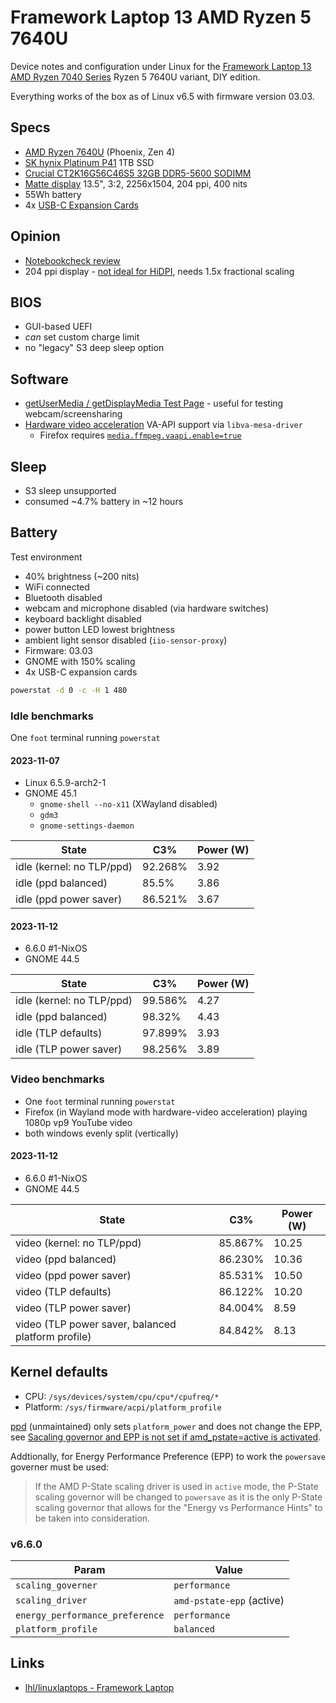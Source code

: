 # Framework Laptop 13 AMD Ryzen 5 7640U

Device notes and configuration under Linux for the [Framework Laptop 13 AMD Ryzen 7040 Series](https://frame.work/gb/en/products/laptop-diy-13-gen-amd?tab=overview) Ryzen 5 7640U variant, DIY edition.

Everything works of the box as of Linux v6.5 with firmware version 03.03.

## Specs

- [AMD Ryzen 7640U](https://www.amd.com/en/product/13196) (Phoenix, Zen 4)
- [SK hynix Platinum P41](https://ssd.skhynix.com/platinum_p41/) 1TB SSD
- [Crucial CT2K16G56C46S5 32GB DDR5-5600 SODIMM](https://uk.crucial.com/memory/DDR5/CT2K16G56C46S5)
- [Matte display](https://frame.work/gb/en/products/display-kit?v=FRANGX0001) 13.5", 3:2, 2256x1504, 204 ppi, 400 nits
- 55Wh battery
- 4x [USB-C Expansion Cards](https://frame.work/gb/en/products/usb-c-expansion-card)

## Opinion

- [Notebookcheck review](https://www.notebookcheck.net/Framework-Laptop-13-5-Ryzen-7-7840U-review-So-much-better-than-the-Intel-version.756613.0.html)
- 204 ppi display - [not ideal for HiDPI](https://github.com/cassidyjames/dippi/blob/1f5c8a7c80b0a81fc9e9313496dd72530a599dda/dpi.md#dpi-calculationsranges), needs 1.5x fractional scaling

## BIOS

- GUI-based UEFI
- _can_ set custom charge limit
- no "legacy" S3 deep sleep option

## Software

- [getUserMedia / getDisplayMedia Test Page](https://mozilla.github.io/webrtc-landing/gum_test.html) - useful for testing webcam/screensharing
- [Hardware video acceleration](https://wiki.archlinux.org/title/Hardware_video_acceleration) VA-API support via `libva-mesa-driver`
  - Firefox requires [`media.ffmpeg.vaapi.enable=true`](https://wiki.archlinux.org/title/firefox#Hardware_video_acceleration)

## Sleep

- S3 sleep unsupported
- consumed ~4.7% battery in ~12 hours

## Battery

Test environment

- 40% brightness (~200 nits)
- WiFi connected
- Bluetooth disabled
- webcam and microphone disabled (via hardware switches)
- keyboard backlight disabled
- power button LED lowest brightness
- ambient light sensor disabled (`iio-sensor-proxy`)
- Firmware: 03.03
- GNOME with 150% scaling
- 4x USB-C expansion cards

```sh
powerstat -d 0 -c -H 1 480
```

### Idle benchmarks

One `foot` terminal running `powerstat`

#### 2023-11-07

- Linux 6.5.9-arch2-1
- GNOME 45.1
  - `gnome-shell --no-x11` (XWayland disabled)
  - `gdm3`
  - `gnome-settings-daemon`

| State                      | C3%     | Power (W) |
| ----------------------     | ------- | --------- |
| idle (kernel: no TLP/ppd)  | 92.268% | 3.92      |
| idle (ppd balanced)        | 85.5%   | 3.86      |
| idle (ppd power saver)     | 86.521% | 3.67      |

#### 2023-11-12

- 6.6.0 #1-NixOS
- GNOME 44.5

| State                      | C3%     | Power (W) |
| ----------------------     | ------- | --------- |
| idle (kernel: no TLP/ppd)  | 99.586% | 4.27      |
| idle (ppd balanced)        | 98.32%  | 4.43      |
| idle (TLP defaults)        | 97.899% | 3.93      |
| idle (TLP power saver)     | 98.256% | 3.89      |

### Video benchmarks

- One `foot` terminal running `powerstat`
- Firefox (in Wayland mode with hardware-video acceleration) playing 1080p vp9 YouTube video
- both windows evenly split (vertically)

#### 2023-11-12

- 6.6.0 #1-NixOS
- GNOME 44.5

| State                                                  | C3%     | Power (W) |
| ----------------------                                 | ------- | --------- |
| video (kernel: no TLP/ppd)                             | 85.867% | 10.25     |
| video (ppd balanced)                                   | 86.230% | 10.36     |
| video (ppd power saver)                                | 85.531% | 10.50     |
| video (TLP defaults)                                   | 86.122% | 10.20     |
| video (TLP power saver)                                | 84.004% | 8.59      |
| video (TLP power saver, balanced platform profile)     | 84.842% | 8.13      |

## Kernel defaults

- CPU: `/sys/devices/system/cpu/cpu*/cpufreq/*`
- Platform: `/sys/firmware/acpi/platform_profile`

[ppd](https://gitlab.freedesktop.org/hadess/power-profiles-daemon/-/blob/1b18784f12e863b9c2aae5c0ff6aa08379cb896e/README.md#operations-on-amd-based-machines) (unmaintained) only sets `platform_power` and does not change the EPP, see [Sacaling governor and EPP is not set if amd_pstate=active is activated](https://gitlab.freedesktop.org/hadess/power-profiles-daemon/-/issues/124).

Addtionally, for Energy Performance Preference (EPP) to work the `powersave` governer must be used:

> If the AMD P-State scaling driver is used in `active` mode, the P-State scaling governor will be changed to `powersave` as it is the only P-State scaling governor that allows for the "Energy vs Performance Hints" to be taken into consideration.

### v6.6.0

| Param                           | Value
| -----                           | -----
| `scaling_governer`              | `performance`
| `scaling_driver`                | `amd-pstate-epp` (active)
| `energy_performance_preference` | `performance`
| `platform_profile`              | `balanced`

## Links

- [lhl/linuxlaptops - Framework Laptop](https://github.com/lhl/linuxlaptops/wiki/2022-Framework-Laptop-DIY-Edition-12th-Gen-Intel-Batch-1)
